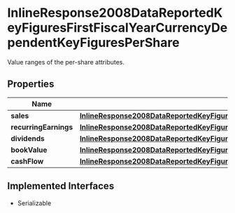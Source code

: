

# InlineResponse2008DataReportedKeyFiguresFirstFiscalYearCurrencyDependentKeyFiguresPerShare

Value ranges of the per-share attributes.

## Properties

Name | Type | Description | Notes
------------ | ------------- | ------------- | -------------
**sales** | [**InlineResponse2008DataReportedKeyFiguresFirstFiscalYearCurrencyDependentKeyFiguresPerShareSales**](InlineResponse2008DataReportedKeyFiguresFirstFiscalYearCurrencyDependentKeyFiguresPerShareSales.md) |  |  [optional]
**recurringEarnings** | [**InlineResponse2008DataReportedKeyFiguresFirstFiscalYearCurrencyDependentKeyFiguresPerShareRecurringEarnings**](InlineResponse2008DataReportedKeyFiguresFirstFiscalYearCurrencyDependentKeyFiguresPerShareRecurringEarnings.md) |  |  [optional]
**dividends** | [**InlineResponse2008DataReportedKeyFiguresFirstFiscalYearCurrencyDependentKeyFiguresPerShareDividends**](InlineResponse2008DataReportedKeyFiguresFirstFiscalYearCurrencyDependentKeyFiguresPerShareDividends.md) |  |  [optional]
**bookValue** | [**InlineResponse2008DataReportedKeyFiguresFirstFiscalYearCurrencyDependentKeyFiguresPerShareBookValue**](InlineResponse2008DataReportedKeyFiguresFirstFiscalYearCurrencyDependentKeyFiguresPerShareBookValue.md) |  |  [optional]
**cashFlow** | [**InlineResponse2008DataReportedKeyFiguresFirstFiscalYearCurrencyDependentKeyFiguresPerShareCashFlow**](InlineResponse2008DataReportedKeyFiguresFirstFiscalYearCurrencyDependentKeyFiguresPerShareCashFlow.md) |  |  [optional]


## Implemented Interfaces

* Serializable


